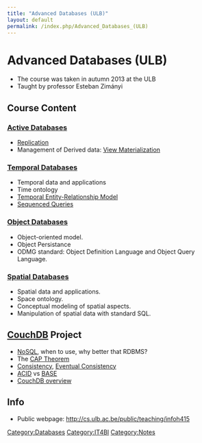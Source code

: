 ```yaml
---
title: "Advanced Databases (ULB)"
layout: default
permalink: /index.php/Advanced_Databases_(ULB)
---
```


# Advanced Databases (ULB)

- The course was taken in autumn 2013 at the ULB
- Taught by professor Esteban Zimányi


## Course Content
### [Active Databases](Active_Databases)
- [Replication](Replication)
- Management of Derived data: [View Materialization](View_Materialization)


### [Temporal Databases](Temporal_Databases)
- Temporal data and applications
- Time ontology
- [Temporal Entity-Relationship Model](Temporal_Entity-Relationship_Model)
- [Sequenced Queries](Sequenced_Queries)


### [Object Databases](Object_Databases)
- Object-oriented model. 
- Object Persistance
- ODMG standard: Object Definition Language and Object Query Language.


### [Spatial Databases](Spatial_Databases)
- Spatial data and applications. 
- Space ontology. 
- Conceptual modeling of spatial aspects. 
- Manipulation of spatial data with standard SQL.


## [CouchDB](CouchDB) Project
- [NoSQL](NoSQL), when to use, why better that RDBMS?
- The [CAP Theorem](CAP_Theorem)
- [Consistency](Consistency), [Eventual Consistency](Eventual_Consistency)
- [ACID](ACID) vs [BASE](BASE)
- [CouchDB overview](CouchDB)


## Info
- Public webpage: http://cs.ulb.ac.be/public/teaching/infoh415


[Category:Databases](Category_Databases)
[Category:IT4BI](Category_IT4BI)
[Category:Notes](Category_Notes)